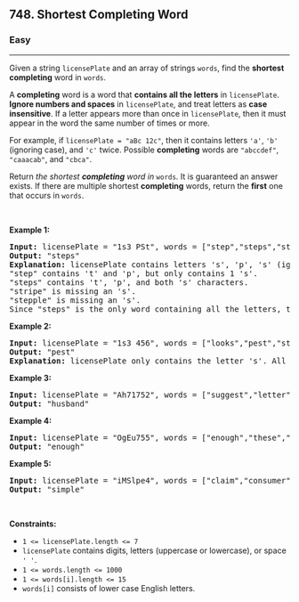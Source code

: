 <h2>748. Shortest Completing Word</h2><h3>Easy</h3><hr><div><p>Given a string <code>licensePlate</code> and an array of strings <code>words</code>, find the <strong>shortest completing</strong> word in <code>words</code>.</p>

<p>A <strong>completing</strong> word is a word that <strong>contains all the letters</strong> in <code>licensePlate</code>. <strong>Ignore numbers and spaces</strong> in <code>licensePlate</code>, and treat letters as <strong>case insensitive</strong>. If a letter appears more than once in <code>licensePlate</code>, then it must appear in the word the same number of times or more.</p>

<p>For example, if <code>licensePlate</code><code> = "aBc 12c"</code>, then it contains letters <code>'a'</code>, <code>'b'</code> (ignoring case), and <code>'c'</code> twice. Possible <strong>completing</strong> words are <code>"abccdef"</code>, <code>"caaacab"</code>, and <code>"cbca"</code>.</p>

<p>Return <em>the shortest <strong>completing</strong> word in </em><code>words</code><em>.</em> It is guaranteed an answer exists. If there are multiple shortest <strong>completing</strong> words, return the <strong>first</strong> one that occurs in <code>words</code>.</p>

<p>&nbsp;</p>
<p><strong>Example 1:</strong></p>

<pre><strong>Input:</strong> licensePlate = "1s3 PSt", words = ["step","steps","stripe","stepple"]
<strong>Output:</strong> "steps"
<strong>Explanation:</strong> licensePlate contains letters 's', 'p', 's' (ignoring case), and 't'.
"step" contains 't' and 'p', but only contains 1 's'.
"steps" contains 't', 'p', and both 's' characters.
"stripe" is missing an 's'.
"stepple" is missing an 's'.
Since "steps" is the only word containing all the letters, that is the answer.
</pre>

<p><strong>Example 2:</strong></p>

<pre><strong>Input:</strong> licensePlate = "1s3 456", words = ["looks","pest","stew","show"]
<strong>Output:</strong> "pest"
<strong>Explanation:</strong> licensePlate only contains the letter 's'. All the words contain 's', but among these "pest", "stew", and "show" are shortest. The answer is "pest" because it is the word that appears earliest of the 3.
</pre>

<p><strong>Example 3:</strong></p>

<pre><strong>Input:</strong> licensePlate = "Ah71752", words = ["suggest","letter","of","husband","easy","education","drug","prevent","writer","old"]
<strong>Output:</strong> "husband"
</pre>

<p><strong>Example 4:</strong></p>

<pre><strong>Input:</strong> licensePlate = "OgEu755", words = ["enough","these","play","wide","wonder","box","arrive","money","tax","thus"]
<strong>Output:</strong> "enough"
</pre>

<p><strong>Example 5:</strong></p>

<pre><strong>Input:</strong> licensePlate = "iMSlpe4", words = ["claim","consumer","student","camera","public","never","wonder","simple","thought","use"]
<strong>Output:</strong> "simple"
</pre>

<p>&nbsp;</p>
<p><strong>Constraints:</strong></p>

<ul>
	<li><code>1 &lt;= licensePlate.length &lt;= 7</code></li>
	<li><code>licensePlate</code> contains digits, letters (uppercase or lowercase), or space <code>' '</code>.</li>
	<li><code>1 &lt;= words.length &lt;= 1000</code></li>
	<li><code>1 &lt;= words[i].length &lt;= 15</code></li>
	<li><code>words[i]</code> consists of lower case English letters.</li>
</ul>
</div>